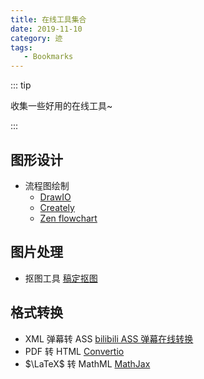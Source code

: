 ```yaml
---
title: 在线工具集合
date: 2019-11-10
category: 迹
tags:
   - Bookmarks
---
```


::: tip

收集一些好用的在线工具~

:::

<!-- more -->

<!-- 新的工具添加在上面，长时间不使用的需要清理 -->

## 图形设计

-  流程图绘制
   -  [DrawIO](https://draw.io/)
   -  [Creately](https://creately.com/)
   -  [Zen flowchart](http://www.zenflowchart.com/)

## 图片处理

-  抠图工具 [稿定抠图](https://www.gaoding.com/koutu)

## 格式转换

-  XML 弹幕转 ASS [bilibili ASS 弹幕在线转换](https://tiansh.github.io/us-danmaku/bilibili/)
-  PDF 转 HTML [Convertio](https://convertio.co/)
-  $\LaTeX$ 转 MathML [MathJax](https://www.mathjax.org/#demo)
